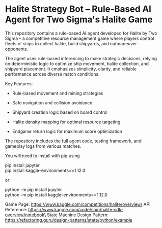 # Halite Strategy Bot – Rule-Based AI Agent for Two Sigma's Halite Game
This repository contains a rule-based AI agent developed for Halite by Two Sigma – a competitive resource management game where players control fleets of ships to collect halite, build shipyards, and outmaneuver opponents.

The agent uses rule-based inferencing to make strategic decisions, relying on deterministic logic to optimize ship movement, halite collection, and shipyard placement. It emphasizes simplicity, clarity, and reliable performance across diverse match conditions.

Key Features:
- Rule-based movement and mining strategies

- Safe navigation and collision avoidance

- Shipyard creation logic based on board control

- Halite density mapping for optimal resource targeting

- Endgame return logic for maximum score optimization

The repository includes the full agent code, testing framework, and gameplay logs from various matches.

You will need to install with pip using

pip install jupyter\
pip install kaggle-environments==1.12.0

or 

python -m pip install jupyter\
python -m pip install kaggle-environments==1.12.0

Game Page: https://www.kaggle.com/competitions/halite/overview\
API Reference: https://www.kaggle.com/code/sam/halite-sdk-overview/notebook\
State Machine Design Pattern: https://refactoring.guru/design-patterns/state/python/example
